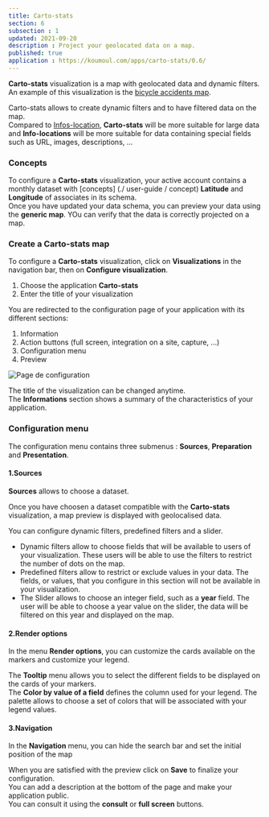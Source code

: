 ```yaml
---
title: Carto-stats
section: 6
subsection : 1
updated: 2021-09-20
description : Project your geolocated data on a map.
published: true
application : https://koumoul.com/apps/carto-stats/0.6/
---
```


**Carto-stats** visualization is a map with geolocated data and dynamic filters.  
An example of this visualization is the [bicycle accidents map](https://opendata.koumoul.com/reuses/cartographie-des-accidents-de-velo/full).


Carto-stats allows to create dynamic filters and to have filtered data on the map.  
Compared to [Infos-location](./user-guide-backoffice/infos-localisations), **Carto-stats** will be more suitable for large data and **Info-locations** will be more suitable for data containing special fields such as URL, images, descriptions, ...

### Concepts

To configure a **Carto-stats** visualization, your active account contains a monthly dataset with [concepts] (./ user-guide / concept) **Latitude** and **Longitude** of associates in its schema.  
Once you have updated your data schema, you can preview your data using the **generic map**. YOu can verify that the data is correctly projected on a map.

### Create a Carto-stats map

To configure a **Carto-stats** visualization, click on **Visualizations** in the navigation bar, then on **Configure visualization**.  

1. Choose the application **Carto-stats**
2. Enter the title of your visualization

<p>
</p>

You are redirected to the configuration page of your application with its different sections:  

1. Information
2. Action buttons (full screen, integration on a site, capture, ...)
3. Configuration menu
4. Preview

![Page de configuration](./images/user-guide-backoffice/carto-stats-config.jpg)

The title of the visualization can be changed anytime.  
The **Informations** section shows a summary of the characteristics of your application.  

### Configuration menu

The configuration menu contains three submenus : **Sources**, **Preparation** and **Presentation**.  

#### 1.Sources

**Sources** allows to choose a dataset.  

Once you have choosen a dataset compatible with the **Carto-stats** visualization, a map preview is displayed with geolocalised data.

You can configure dynamic filters, predefined filters and a slider.

* Dynamic filters allow to choose fields that will be available to users of your visualization. These users will be able to use the filters to restrict the number of dots on the map.
* Predefined filters allow to restrict or exclude values ​​in your data. The fields, or values, that you configure in this section will not be available in your visualization.
* The Slider allows to choose an integer field, such as a **year** field. The user will be able to choose a year value on the slider, the data will be filtered on this year and displayed on the map.

#### 2.Render options


In the menu **Render options**, you can customize the cards available on the markers and customize your legend.  

The **Tooltip** menu allows you to select the different fields to be displayed on the cards of your markers.  
The **Color by value of a field** defines the column used for your legend. The palette allows to choose a set of colors that will be associated with your legend values.

#### 3.Navigation

In the **Navigation** menu, you can hide the search bar and set the initial position of the map

When you are satisfied with the preview click on **Save** to finalize your configuration.  
You can add a description at the bottom of the page and make your application public.  
You can consult it using the **consult** or **full screen** buttons.
